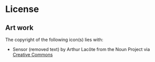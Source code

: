 # License

## Art work

The copyright of the following icon(s) lies with:
* Sensor (removed text) by Arthur Lacôte from the Noun Project via [Creative Commons](creative-commons)

[creative-commons]: https://creativecommons.org/licenses/by/3.0/us/
